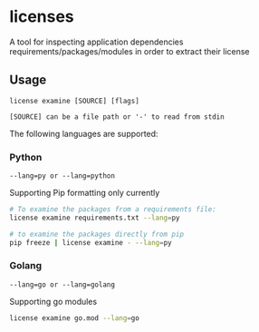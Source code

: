 # licenses

A tool for inspecting application dependencies requirements/packages/modules in order to extract their license

## Usage
```
license examine [SOURCE] [flags]

[SOURCE] can be a file path or '-' to read from stdin 
```

The following languages are supported:

### Python 
`--lang=py or --lang=python`

Supporting Pip formatting only currently
```bash
# To examine the packages from a requirements file:
license examine requirements.txt --lang=py 

# to examine the packages directly from pip
pip freeze | license examine - --lang=py
```

### Golang
`--lang=go or --lang=golang`

Supporting go modules 

```bash
license examine go.mod --lang=go
```